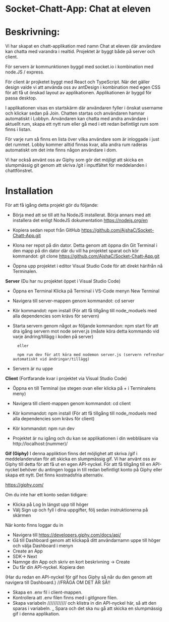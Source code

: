 # Socket-Chatt-App: Chat at eleven

# Beskrivning: 
Vi har skapat en chatt-applikation med namn Chat at eleven där användare kan chatta med varandra i realtid. 
Projektet är byggt både på server och client.

För servern är kommunktionen byggd med socket.io i kombination med node.JS / express.

För client är projketet byggt med React och TypeScript. När det gäller design valde vi att använda oss av antDesign i kombination med egen CSS för att få ut önskad layout av applikationen. Applikationen är byggd för passa desktop.

I applikationen visas en startskärm där användaren fyller i önskat username och klickar sedan på Join. Chatten startas och användaren hamnar automatiskt i Lobbyn.
Användaren kan chatta med andra användare i aktuellt rum, skapa ett nytt rum eller gå med i ett redan befintligt rum som finns i listan.

För varje rum så finns en lista över vilka användare som är inloggade i just det rummet.
Lobby kommer alltid finnas kvar, alla andra rum raderas automatiskt om det inte finns någon användare i dom.

Vi har också använt oss av Giphy som gör det möjligt att skicka en slumpmässig git genom att skriva /git i inputfältet för meddelanden i chattfönstret.


# Installation
För att få igång detta projekt gör du följande:

- Börja med att se till att ha NodeJS installerat. Börja annars med att installera det enligt NodeJS dokumentation https://nodejs.org/en

- Kopiera sedan repot från GitHub https://github.com/AjshaC/Socket-Chatt-App.git

- Klona ner repot på din dator. Detta genom att öppna din Git Terminal i den mapp på din dator där du vill ha projektet sparat och kör kommandot: 
        git clone https://github.com/AjshaC/Socket-Chatt-App.git

- Öppna upp projektet i editor Visual Studio Code för att direkt härifrån nå Terminalen.


**Server**
(Du har nu projektet öppet i Visual Studio Code)
- Öppna en Terminal
        Klicka på Terminal i  VS-Code menyn
        New Terminal

- Navigera till server-mappen genom kommandot: 
        cd server

- Kör kommandot:
        npm install
(För att få tillgång till node_moduels med alla dependencies som krävs för servern)

- Starta servern genom något av följande kommandon:
        npm start för att dra igång servern mot node server.js (måste köra detta kommando vid varje ändring/tillägg i koden på server)

        eller 

        npm run dev för att köra med nodemon server.js (servern refreshar automatiskt vid ändringar/tillägg)

- Servern är nu uppe

**Client**
(Fortfarande kvar i projektet via Visual Studio Code)
- Öppna en till Terminal (se stegen ovan eller klicka på + i Terminalens meny)

- Navigera till client-mappen genom kommandot:
        cd client

- Kör kommandot:
        npm install
(För att få tillgång till node_moduels med alla dependencies som krävs för client)

- Kör kommandot:
        npm run dev

- Projektet är nu igång och du kan se applikationen i din webbläsare via http://localhost:(nummer)/

**Gif (Giphy)**
I denna appliktion finns det möjlighet att skriva /gif i meddelanderutan för att skicka en slumpmässig gif.
Vi har använt oss av Giphy till detta för att få ut en egen API-nyckel.
För att få tillgång till en API-nyckel behöver du antingen logga in till redan befintligt konto på Giphy eller skapa ett nytt. Det finns kostnadsfria alternativ.

https://giphy.com/

Om du inte har ett konto sedan tidigare:
- Klicka på Log In längst upp till höger
- Välj Sign up och fyll i dina uppgifter, följ sedan instruktionerna på skärmen

När konto finns loggar du in

- Navigera till https://developers.giphy.com/docs/api/
- Gå till Dashboard genom att klickapå ditt användarnamn uppe till höger och välja Dashboard i menyn
- Create an App
- SDK-> Next
- Namnge din App och skriv en kort beskrivning  -> Create
- Du får din API-nyckel. Kopiera den

(Har du redan en API-nyckel för gif hos Giphy så når du den genom att navigera till Dashboard.) //FRÅGA OM DET ÄR SÅ!!

- Skapa en .env fil i client-mappen.
- Kontrollera att .env filen finns med i gitIgnore filen.
- Skapa variabeln //////////// och klistra in din API-nyckel här, så att den sparas i variabeln.
_ Spara och det ska nu gå att skicka en slumpmässig gif i denna applikation.





